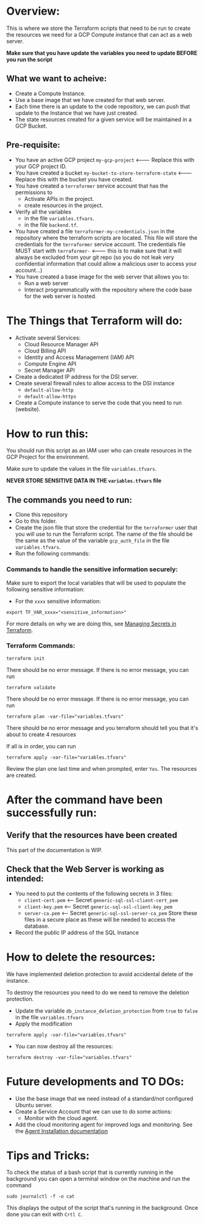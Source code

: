 # Overview:

This is where we store the Terraform scripts that need to be run to create the resources we need for a GCP Compute instance that can act as a web server.

**Make sure that you have update the variables you need to update BEFORE you run the script**

## What we want to acheive:

- Create a Compute Instance.
- Use a base image that we have created for that web server.
- Each time there is an update to the code repository, we can push that update to the Instance that we have just created.
- The state resources created for a given service will be maintained in a GCP Bucket.

## Pre-requisite:

- You have an active GCP project `my-gcp-project` <--- Replace this with your GCP project ID.
- You have created a bucket `my-bucket-to-store-terraform-state` <--- Replace this with the bucket you have created.
- You have created a `terraformer` service account that has the permissions to 
    - Activate APIs in the project.
    - create resources in the project.
- Verify all the variables 
    - in the file `variables.tfvars`.
    - in the file `backend.tf`.
- You have created a file `terraformer-my-credentials.json` in the repository where the terraform scripts are located. This file will store the credentials for the `terraformer` service account. The credentials file MUST start with `terraformer-` <--- this is to make sure that it will always be excluded from your git repo (so you do not leak very confidential information that could allow a malicious user to access your account...)
- You have created a base image for the web server that allows you to:
    - Run a web server
    - Interact programmatically with the repository where the code base for the web server is hosted.

# The Things that Terraform will do:

- Activate several Services:
    - Cloud Resource Manager API
    - Cloud Billing API
    - Identity and Access Management (IAM) API
    - Compute Engine API
    - Secret Manager API
- Create a dedicated IP address for the DSI server.
- Create several firewall rules to allow access to the DSI instance
    - `default-allow-http`
    - `default-allow-https`
- Create a Compute instance to serve the code that you need to run (website).

# How to run this:

You should run this script as an IAM user who can create resources in the GCP Project for the environment.

Make sure to update the values in the file `variables.tfvars`.

**NEVER STORE SENSITIVE DATA IN THE `variables.tfvars` file**

## The commands you need to run:

- Clone this repository <ADD THE COMMAND TO DO THAT>
- Go to this folder. <ADD THE COMMAND TO DO THAT>
- Create the json file that store the credential for the `terraformer` user that you will use to run the Terraform script. The name of the file should be the same as the value of the variable `gcp_auth_file` in the file `variables.tfvars`. 
- Run the following commands:

### Commands to handle the sensitive information securely:

Make sure to export the local variables that will be used to populate the following sensitive information:

- For the `xxxx` sensitive information:
```
export TF_VAR_xxxx="<sensitive_information>"
```

For more details on why we are doing this, see [Managing Secrets in Terraform](https://blog.gruntwork.io/a-comprehensive-guide-to-managing-secrets-in-your-terraform-code-1d586955ace1).

### Terraform Commands:

```
terraform init
```

There should be no error message.
If there is no error message, you can run

```
terraform validate
```

There should be no error message.
If there is no error message, you can run

```
terraform plan -var-file="variables.tfvars"
```

There should be no error message and you terraform should tell you that it's about to create 4 resources

If all is in order, you can run

```
terraform apply -var-file="variables.tfvars"
```

Review the plan one last time and when prompted, enter `Yes`.
The resources are created.

# After the command have been successfully run:

## Verify that the resources have been created

This part of the documentation is WIP.

## Check that the Web Server is working as intended:

- You need to put the contents of the following secrets in 3 files:
    - `client-cert.pem` <-- Secret `generic-sql-ssl-client-cert_pem`
    - `client-key.pem`  <-- Secret `generic-sql-ssl-client-key_pem`
    - `server-ca.pem`  <-- Secret `generic-sql-ssl-server-ca_pem`
Store these files in a secure place as these will be needed to access the database.
- Record the public IP address of the SQL Instance

# How to delete the resources:

We have implemented deletion protection to avoid accidental delete of the instance.

To destroy the resources you need to do we need to remove the deletion protection.
- Update the variable `db_instance_deletion_protection` from `true` to `false` in the file `variables.tfvars`
- Apply the modification
```
terraform apply -var-file="variables.tfvars"
```
- You can now destroy all the resources:
```
terraform destroy -var-file="variables.tfvars"
```

# Future developments and TO DOs:

- Use the base image that we need instead of a standard/not configured Ubuntu server.
- Create a Service Account that we can use to do some actions:
    - Monitor with the cloud agent.
- Add the cloud monitoring agent for improved logs and monitoring. See the [Agent Installation documentation](https://cloud.google.com/monitoring/agent/installation?_ga=2.186993704.-128018049.1610943812#agent-install-debian-ubuntu)

# Tips and Tricks:

To check the status of a bash script that is currently running in the background you can open a terminal window on the machine and run the command
```
sudo journalctl -f -o cat
```
This displays the output of the script that's running in the background.
Once done you can exit with `Crtl C`.
